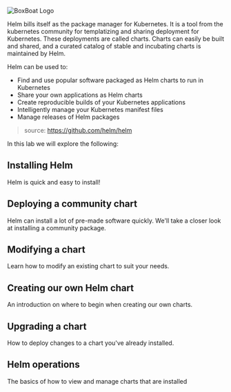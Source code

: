 ![BoxBoat Logo](/boxboat/courses/kubernetes-fundamentals-2/04-helm/assets/boxboat.png)

Helm bills itself as the package manager for Kubernetes. It is a tool from the kubernetes community for templatizing and sharing deployment for Kubernetes. These deployments are called charts. Charts can easily be built and shared, and a curated catalog of stable and incubating charts is maintained by Helm.

Helm can be used to:
* Find and use popular software packaged as Helm charts to run in Kubernetes
* Share your own applications as Helm charts
* Create reproducible builds of your Kubernetes applications
* Intelligently manage your Kubernetes manifest files
* Manage releases of Helm packages
> source: https://github.com/helm/helm


In this lab we will explore the following:

## Installing Helm

Helm is quick and easy to install!

## Deploying a community chart

Helm can install a lot of pre-made software quickly. We'll take a closer look at installing a community package.

## Modifying a chart

Learn how to modify an existing chart to suit your needs.

## Creating our own Helm chart

An introduction on where to begin when creating our own charts.

## Upgrading a chart

How to deploy changes to a chart you've already installed.

## Helm operations

The basics of how to view and manage charts that are installed

